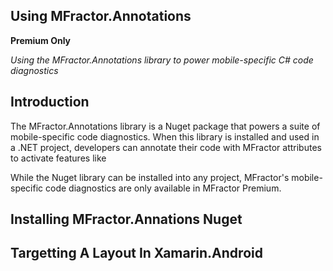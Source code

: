 
## Using MFractor.Annotations

**Premium Only**

*Using the MFractor.Annotations library to power mobile-specific C# code diagnostics*

## Introduction

The MFractor.Annotations library is a Nuget package that powers a suite of mobile-specific code diagnostics. When this library is installed and used in a .NET project, developers can annotate their code with MFractor attributes to activate features like

While the Nuget library can be installed into any project, MFractor's mobile-specific code diagnostics are only available in MFractor Premium.

## Installing MFractor.Annations Nuget



## Targetting A Layout In Xamarin.Android

